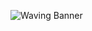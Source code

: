 ![Waving Banner](https://capsule-render.vercel.app/api?type=waving&height=300&color=gradient&text=Hello%20World&descAlign=49)




